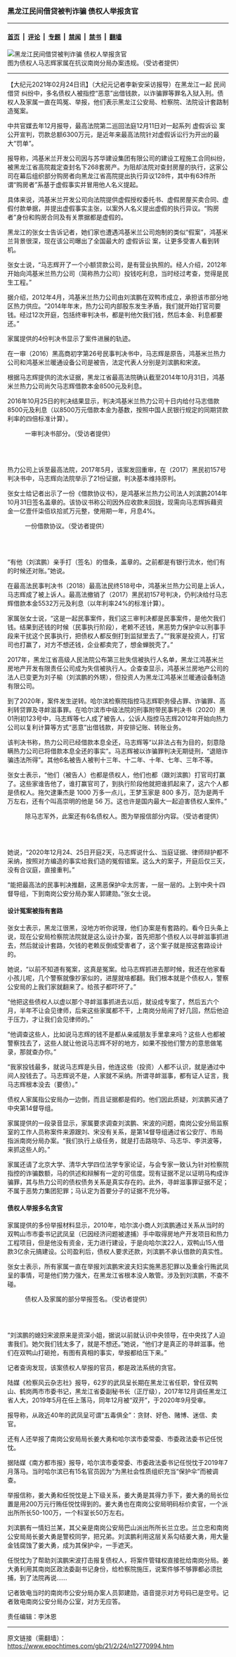 ### 黑龙江民间借贷被判诈骗 债权人举报贪官

---

#### [首页](../../../..?n12770994) &nbsp;|&nbsp; [评论](../../../../../epoch-comment?n12770994) &nbsp;|&nbsp; [专题](../../../../../epoch-special?n12770994) &nbsp;|&nbsp; [禁闻](../../../../../epoch-news?n12770994) &nbsp;|&nbsp; [禁书](../../../../../books?n12770994) &nbsp;|&nbsp; [翻墙](https://github.com/gfw-breaker/nogfw/blob/master/README.md?n12770994)


<div><img alt="黑龙江民间借贷被判诈骗 债权人举报贪官" class="attachment-djy_600_400 size-djy_600_400 wp-post-image" src="https://i.epochtimes.com/assets/uploads/2021/02/hm5FotoJet-600x400.jpg"/>
<div class="caption">
 图为债权人马志辉家属在抗议南岗分局办案违规。（受访者提供）
</div></div><hr/><div class="post_content" id="artbody" itemprop="articleBody">
 <!-- article content begin -->
 <p>
  【大纪元2021年02月24日讯】（大纪元记者李新安采访报导）在黑龙江一起
  <ok href="https://www.epochtimes.com/gb/tag/%E6%B0%91%E9%97%B4%E5%80%9F%E8%B4%B7.html">
   民间借贷
  </ok>
  纠纷中，多名债权人被指控“恶意”出借钱款，以诈骗罪等罪名入狱入刑。债权人及家属一直在鸣冤、举报，他们表示黑龙江公安局、检察院、法院设计套路制造冤案。
 </p>
 <p>
  中共官媒去年12月报导，最高法院第二巡回法庭12月11日对一起系列
  <ok href="https://www.epochtimes.com/gb/tag/%E8%99%9A%E5%81%87%E8%AF%89%E8%AE%BC.html">
   虚假诉讼
  </ok>
  案公开宣判，罚款总额6300万元，是近年来最高法院针对虚假诉讼行为开出的最大“罚单”。
 </p>
 <p>
  报导称，鸿基米兰开发公司因与苏华建设集团有限公司的建设工程施工合同纠纷，被黑龙江省高院裁定查封名下268套房产。为阻却法院对查封房屋的执行，这家公司在幕后组织部分购房者向黑龙江省高院提出执行异议128件，其中有63件所谓“购房者”系基于虚假事实并冒用他人名义提起。
 </p>
 <p>
  具体来说，鸿基米兰开发公司向法院提供虚假授权委托书、虚假房屋买卖合同、虚假付款单据，并提出虚假事实主张，以案外人名义提出虚假的执行异议。“购房者”身份和购房合同及有关票据都是虚假的。
 </p>
 <p>
  黑龙江的张女士告诉记者，她们家也遭遇鸿基米兰公司炮制的类似“假案”，鸿基米兰背景很深，现在该公司曝出了全国最大的
  <ok href="https://www.epochtimes.com/gb/tag/%E8%99%9A%E5%81%87%E8%AF%89%E8%AE%BC.html">
   虚假诉讼
  </ok>
  案，让更多受害人看到转机。
 </p>
 <p>
  张女士说，“马志辉开了一个小额贷款公司，是有营业执照的。经人介绍，2012年开始向鸿基米兰热力公司（简称热力公司）投钱吃利息，当时经过考查，觉得是民生工程。”
 </p>
 <p>
  据介绍，2012年4月，鸿基米兰热力公司由刘滨鹏在双鸭市成立，承担该市部分地区热力供应。“2014年年末，热力公司内部股东发生矛盾，我们就开始打官司要钱。经过12次开庭，包括终审判决书，都是判他欠我们钱，然后本金、利息都要还。”
 </p>
 <p>
  家属提供的4份判决书显示了案件进展的轨迹。
 </p>
 <p>
  在一审（2016）黑高商初字第26号民事判决书中，马志辉是原告，鸿基米兰热力公司和鸿基米兰暖通设备公司是被告，法定代表人分别是刘滨鹏和宋波。
 </p>
 <p>
  根据马志辉提供的流水证据，黑龙江省最高法院确认截至2014年10月31日，鸿基米兰热力公司尚欠马志辉借款本金8500元及利息。
 </p>
 <p>
  2016年10月25日的判决结果显示，判决鸿基米兰热力公司十日内给付马志借款8500元及利息（以8500万元借款本金为基数，按照中国人民银行规定的同期贷款利率的四倍标准计算）。
 </p>
 <figure aria-describedby="caption-attachment-12771106" class="wp-caption aligncenter" id="attachment_12771106" style="width: 600px">
  <ok href="https://i.epochtimes.com/assets/uploads/2021/02/hm4-3.png" target="_blank">
   <img alt="" class="size-large wp-image-12771106" src="https://i.epochtimes.com/assets/uploads/2021/02/hm4-3-600x388.png"/>
  </ok>
  <br/><figcaption class="wp-caption-text" id="caption-attachment-12771106">
   一审判决书部分。（受访者提供）
  </figcaption><br/>
 </figure><br/>
 <p>
  热力公司上诉至最高法院，2017年5月，该案发回重审，在（2017）黑民初157号判决书中，马志辉向法院举示了21份证据，判决基本维持原判。
 </p>
 <p>
  张女士给记者出示了一份《借款协议书》，是鸿基米兰热力公司法人刘滨鹏2014年10月31日签名盖章的。该协议书称公司因外应收款未回拢，现需向马志辉拆藉资金一亿壹仟柒佰玖拾贰万元整，使用期一年，月息4%。
 </p>
 <figure aria-describedby="caption-attachment-12771056" class="wp-caption aligncenter" id="attachment_12771056" style="width: 368px">
  <ok href="https://i.epochtimes.com/assets/uploads/2021/02/hm3.png" target="_blank">
   <img alt="" class="wp-image-12771056" src="https://i.epochtimes.com/assets/uploads/2021/02/hm3.png"/>
  </ok>
  <br/><figcaption class="wp-caption-text" id="caption-attachment-12771056">
   一份借款协议。（受访者提供）
  </figcaption><br/>
 </figure><br/>
 <p>
  “有他（刘滨鹏）亲手打（签名）的借条，盖章的。之前都是有银行流水，他们有的时候还对账。”她说。
 </p>
 <p>
  在最高法民事判决书（2018）最高法民终518号中，鸿基米兰热力公司是上诉人，马志辉成了被上诉人。最高法撤销了（2017）黑民初157号判决，仍判决给付马志辉借款本金5532万元及利息（以年利率24%的标准计算）。
 </p>
 <p>
  家属张女士说，“这是一起民事案件，我们这三审判决都是民事案件，是他欠我们钱。结果到还钱的时候（民事执行阶段），老赖不还钱，黑恶势力保护伞以刑事手段来干扰这个民事执行，把债权人都反倒打到监狱里去了。”“我家是投资人，打官司也打赢了，对方不想还钱，企业都卖完了，想金蝉脱壳了。”
 </p>
 <p>
  2017年，黑龙江省高级人民法院公布第三批失信被执行人名单，黑龙江鸿基米兰房地产开发有限责任公司成为失信被执行人。企查查显示，鸿基米兰房地产公司的法人已变更为刘子榆（刘滨鹏的外甥），但投资人为黑龙江鸿基米兰暖通设备制造有限公司。
 </p>
 <p>
  到了2020年，案件发生逆转。哈尔滨检察院指控马志辉职务侵占罪、诈骗罪、高利转贷罪及寻衅滋事罪。在哈尔滨市中级法院的刑事附带民事判决书（2020）黑01刑初123号中，马志辉等七人成了被告人，公诉人指控马志辉2012年开始向热力公司以复利计算等方式“恶意”出借钱款，并安排记账、转账业务。
 </p>
 <p>
  该判决书称，热力公司已经借款本息全还，马志辉等“以非法占有为目的，刻意隐瞒热力公司已将借款本息全还的事实”。马志辉被以诈骗罪判决无期徒刑，“退赔诈骗违法所得”。其他6名被告人被判十三年、十二年、十年、七年、三年不等。
 </p>
 <p>
  张女士表示，“他们（被告人）也都是债权人，他们也都（跟刘滨鹏）打官司打赢了。这些家谁告他了，谁打赢官司了，到执行阶段他就把谁抓起来了，这六个人都是债权人。拖欠逮秉杰是
  <span class="s1">
   1000
  </span>
  万多一点儿，王梦玉家是
  <span class="s1">
   800
  </span>
  多万，范为是两千万左右，还有个叫高崇明的他是
  <span class="s1">
   56
  </span>
  万。这也许是国内最大一起迫害债权人案件。”
 </p>
 <figure aria-describedby="caption-attachment-12773004" class="wp-caption aligncenter" id="attachment_12773004" style="width: 600px">
  <ok href="https://i.epochtimes.com/assets/uploads/2021/02/IMG_0313.jpg" target="_blank">
   <img alt="" class="size-large wp-image-12773004" src="https://i.epochtimes.com/assets/uploads/2021/02/IMG_0313-600x277.jpg"/>
  </ok>
  <br/><figcaption class="wp-caption-text" id="caption-attachment-12773004">
   除马志军外，此案还有6名债权人。图为举报信部分内容。（受访者提供）
  </figcaption><br/>
 </figure><br/>
 <p>
  她说，“2020年12月24、25日开庭2天，马志辉说什么、当庭证据、律师辩护都不采纳，按照对方编造的事实给我们造的冤假错案。这么大的案子，开庭后仅三天，没有合议庭，直接重判。”
 </p>
 <p>
  “能把最高法的民事判决推翻，这黑恶保护伞太厉害，一层一层的。上到中央十四督导组，下到南岗公安分局办案人郭建勋。”张女士说。
 </p>
 <h4>
  设计冤案被指有套路
 </h4>
 <p>
  张女士表示，黑龙江很黑，没地方听你说理，他们办案是有套路的。看今日头条上说，现在公安局检察院法院就是这么设计办案，首先把那个债权人以寻衅滋事抓进去，然后就设计套路，欠钱的老赖反倒成受害者了，这个案子就是按这套路设计的。
 </p>
 <p>
  她说，“以前不知道有冤案，这真是冤案。给马志辉抓进去那时候，我还在他家看小孩儿呢，几个警察就像抄家似的，进屋就啥都翻。我们根本就是个债权人，警察公安局的上我们家就翻来了。给孩子都吓坏了。”
 </p>
 <p>
  “他把这些债权人以虚以那个寻衅滋事抓进去以后，就设成专案了，然后五六个月，半年不让会见律师，后来这些家属都不干，上南岗分局闹了好几回，然后他迫于压力，才让我们会见律师的。”
 </p>
 <p>
  “他调查这些人，比如说马志辉的钱不是都从亲戚朋友手里拿来吗？这些人也都被警察找去了，这些人就让他说马志辉不好的地方，如果不按他们警方的意思做笔录，那就查办你。”
 </p>
 <p>
  “我家投钱最多，就说马志辉是头目，他连这些（投资）人都不认识，就是通过中间人投钱去了。马志辉说不是，人家就不采纳。所谓寻衅滋事，都有证人证言，我马志辉根本没去（要债）。”
 </p>
 <p>
  债权人家属指公安局办一边倒，而且证据都是假的。他们因此质疑，刘滨鹏买通了中央第14督导组。
 </p>
 <p>
  家属提供的一段录音显示，家属要求调查刘滨鹏、宋波的问题，南岗公安分局监察室的工作人员称案件来源跟刘、宋没有关系，是第14督导组通过省公安厅、市局指派南岗分局办案。“我们执行上级任务，就是打击路晓华、马志华、李洪波等，来抓这些人的。”
 </p>
 <p>
  家属还请了北京大学、清华大学四位法学专家论证，与会专家一致认为针对检察院指控的诈骗数额，马的供述和辩解有一定的可信度。现有证据不足以证明马构成诈骗罪，其与热力公司的债权债务关系是真实存在的。此外，寻衅滋事罪证据不足；不属于恶势力集团犯罪；马认定为首要分子的证据不充分等。
 </p>
 <h4>
  债权人举报多名贪官
 </h4>
 <p>
  家属提供的多份举报材料显示，2010年，哈尔滨小商人刘滨鹏通过关系从当时的双鸭山市市委书记武凤呈（已因经济问题被逮捕）手中取得房地产开发项目和热力工程项目，但是他没有资金，无力进行建设，于是向哈尔滨22人，双鸭山15人借款3亿余元搞建设。公司盈利后，债权人要求还款，刘滨鹏不承认借款的真实性。
 </p>
 <p>
  张女士表示，所有家属一直在举报刘滨鹏宋波夫妇实施黑恶犯罪以及重金行贿武凤呈的事情，可是他们势力强大，在黑龙江省根本没人敢管。涉及到刘滨鹏，不查不碰。
 </p>
 <figure aria-describedby="caption-attachment-12771047" class="wp-caption aligncenter" id="attachment_12771047" style="width: 600px">
  <ok href="https://i.epochtimes.com/assets/uploads/2021/02/hmFotoJet.png" target="_blank">
   <img alt="" class="size-large wp-image-12771047" src="https://i.epochtimes.com/assets/uploads/2021/02/hmFotoJet-600x456.png"/>
  </ok>
  <br/><figcaption class="wp-caption-text" id="caption-attachment-12771047">
   债权人及家属的部分举报签名。（受访者提供）
  </figcaption><br/>
 </figure><br/>
 <p>
  “刘滨鹏的媳妇宋波原来是资深小姐，据说以前就认识中央领导，在中央找了人迫害我们。她欠我们钱太多了，就是不想还。”她说，“他们才是真正的寻衅滋事。他们在双鸭山打砸抢，有图有真相的事实，举报都给压下来。”
 </p>
 <p>
  记者查询发现，该案债权人举报的官员，都是政法系统的贪官。
 </p>
 <p>
  陆媒《检察风云杂志社》报导，62岁的武凤呈长期在黑龙江省任职，曾任双鸭山、鹤岗两市市委书记，黑龙江省委副秘书长（正厅级），2017年12月调任黑龙江省人大，2019年5月在任上落马，同年12月被“双开”，于2020年9月受审。
 </p>
 <p>
  报导称，从政近40年的武凤呈可谓“五毒俱全”：贪财、好色、赌博、迷信、卖官。
 </p>
 <p>
  还有人还举报了南岗公安局局长姜大勇和哈尔滨市委常委、市委政法委书记任悦忱。
 </p>
 <p>
  据陆媒《南方都市报》报导，哈尔滨市委常委、市委政法委书记任悦忱于2019年7月落马。当时哈尔滨已有15名官员因为“为黑社会性质组织充当“保护伞”而被调查。
 </p>
 <p>
  举报信称，姜大勇和任悦忱是上下级关系，姜大勇是其得力手下，姜大勇的局长位置是用200万元行贿任悦忱得到的。姜大勇也在南岗公安局明码标价卖官，一个派出所所长50-100万，一个科室长50万左右。
 </p>
 <p>
  刘滨鹏有一情妇兰某，其父亲是南岗公安局巴山派出所所长兰立忠。兰立忠和南岗公安局局长姜大勇是警校同学，把兄弟。刘滨鹏利用这层关系勾结姜大勇，用大量金钱腐蚀了姜大勇，成为其保护伞，一手遮天。
 </p>
 <p>
  任悦忱为了帮助刘滨鹏宋波打击报复债权人，将案件管辖权直接批给南岗分局。姜大勇利用其南岗区政法委副书记身份，给检察院施压，说案件够不够罪都必须批捕，到了法院再说……
 </p>
 <p>
  记者致电当时的南岗市公安分局办案人员郭建勋，语音提示对方号码已是空号。记者致电南岗公安分局办公室，对方无应答。
 </p>
 <p>
  责任编辑：李沐恩
 </p>
 <!-- article content end -->
 <div id="below_article_ad">
 </div>
</div>


---

原文链接（需翻墙）：https://www.epochtimes.com/gb/21/2/24/n12770994.htm
